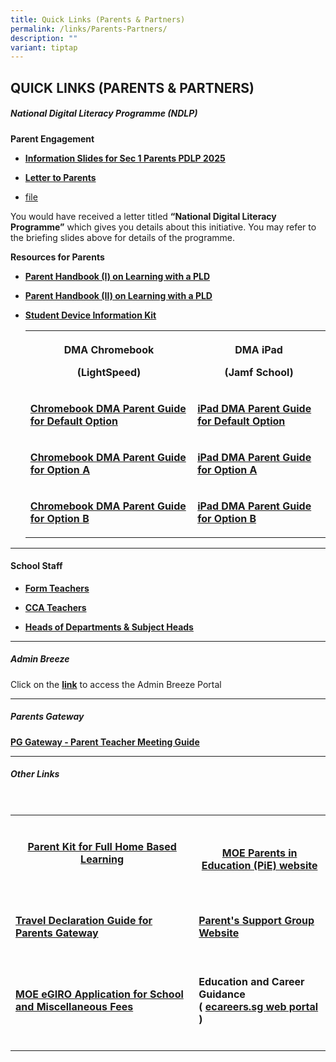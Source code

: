 ```yaml
---
title: Quick Links (Parents & Partners)
permalink: /links/Parents-Partners/
description: ""
variant: tiptap
---
```

<h2>QUICK LINKS (PARENTS &amp; PARTNERS)</h2>
<h5>National Digital Literacy Programme (NDLP)</h5>
<p><strong>Parent Engagement</strong>
</p>
<ul>
<li>
<p><strong><a href="/files/2025_Parent_Engagement_Deck.pdf" rel="noopener nofollow" target="_blank">Information Slides for Sec 1 Parents PDLP 2025</a></strong>
</p>
</li>
<li>
<p><strong><a href="/files/Letter_to_Parents___SGSS_13_Jan_25.pdf" rel="noopener nofollow" target="_blank">Letter to Parents</a></strong>
</p>
</li>
<li>
<p><a href="/files/Links/Parents/Application for Subsidy for Purchase of PLD.pdf" rel="noopener nofollow" target="_blank">file</a>
</p>
<p></p>
</li>
</ul>
<p>You would have received a letter titled&nbsp;<strong>“National Digital Literacy Programme”</strong>&nbsp;which
gives you details about this initiative. You may refer to the briefing
slides above for details of the programme.</p>
<p><strong>Resources for Parents</strong>
</p>
<ul>
<li>
<p><strong><a href="/files/Links/Parents/Parent_Handbook__I_.pdf" rel="noopener noreferrer nofollow" target="_blank">Parent Handbook (I) on Learning with a PLD</a></strong>
</p>
</li>
<li>
<p><strong><a href="/files/Links/Parents/Parent_Handbook__II_.pdf" rel="noopener noreferrer nofollow" target="_blank">Parent Handbook (II) on Learning with a PLD</a></strong>
</p>
</li>
<li>
<p><strong><a href="/files/Links/Parents/Student%20Device%20Information%20Kit.pdf" rel="noopener noreferrer nofollow" target="_blank">Student Device Information Kit</a></strong>
</p>
<p></p>
<table style="minWidth: 50px">
<colgroup>
<col>
<col>
</colgroup>
<tbody>
<tr>
<th rowspan="1" colspan="1">
<p>DMA Chromebook</p>
<p>(LightSpeed)</p>
</th>
<th rowspan="1" colspan="1">
<p>DMA iPad</p>
<p>(Jamf School)</p>
</th>
</tr>
<tr>
<td rowspan="1" colspan="1">
<p><strong><a href="/files/Links/Parents/Parent_User_Guide_for_Default_Option.pdf" rel="noopener noreferrer nofollow" target="_blank">Chromebook DMA Parent Guide for Default Option</a></strong>
</p>
</td>
<td rowspan="1" colspan="1">
<p><strong><a href="/files/Links/Parents/iPad_DMA_Parent_Guide_for_Default_Option.pdf" rel="noopener nofollow" target="_blank">iPad DMA Parent Guide for Default Option</a></strong>
</p>
</td>
</tr>
<tr>
<td rowspan="1" colspan="1">
<p><strong><a href="/files/Links/Parents/Parent_User_Guide_for_Option_A.pdf" rel="noopener noreferrer nofollow" target="_blank">Chromebook DMA Parent Guide for Option A</a></strong>
</p>
</td>
<td rowspan="1" colspan="1">
<p><strong><a href="/files/Links/Parents/iPad_DMA_Parent_Guide_for_Option_A.pdf" rel="noopener nofollow" target="_blank">iPad DMA Parent Guide for Option A</a></strong>
</p>
</td>
</tr>
<tr>
<td rowspan="1" colspan="1">
<p><strong><a href="/files/Links/Parents/Parent_User_Guide_for_Option_B.pdf" rel="noopener noreferrer nofollow" target="_blank">Chromebook DMA Parent Guide for Option B</a></strong>
</p>
</td>
<td rowspan="1" colspan="1">
<p><strong><a href="/files/Links/Parents/iPad_DMA_Parent_Guide_for_Option_B.pdf" rel="noopener nofollow" target="_blank">iPad DMA Parent Guide for Option B</a></strong>
</p>
</td>
</tr>
</tbody>
</table>
<p></p>
</li>
</ul>
<hr>
<h4>School Staff</h4>
<ul data-tight="true" class="tight">
<li>
<p><strong><a href="https://stgabrielssec.moe.edu.sg/people/form-teachers/" rel="noopener noreferrer nofollow" target="_blank">Form Teachers</a></strong>
</p>
</li>
<li>
<p><strong><a href="https://stgabrielssec.moe.edu.sg/people/form-teachers/cca-teachers/" rel="noopener noreferrer nofollow" target="_blank">CCA&nbsp;Teachers</a></strong>
</p>
</li>
<li>
<p><strong><a href="https://stgabrielssec.moe.edu.sg/people/school-executive-committee/" rel="noopener noreferrer nofollow" target="_blank">Heads of Departments &amp; Subject Heads</a></strong>
</p>
</li>
</ul>
<hr>
<h5>Admin Breeze</h5>
<p>Click on the <strong><a href="https://stgabrielssec.adminbreeze.com/" rel="noopener noreferrer nofollow" target="_blank">link</a></strong> to
access the Admin Breeze Portal</p>
<hr>
<h5>Parents Gateway</h5>
<p><strong><a href="/files/Links/Parents/PG%20Meetings%20-%20User%20Guide%20for%20Parents%20-%20Aug%202020.pdf" rel="noopener noreferrer nofollow" target="_blank">PG Gateway - Parent Teacher Meeting Guide</a></strong>
</p>
<hr>
<h5>Other Links</h5>
<p>
<br>
</p>
<table style="minWidth: 50px">
<colgroup>
<col>
<col>
</colgroup>
<tbody>
<tr>
<th rowspan="1" colspan="1">
<p><a href="https://drive.google.com/file/d/1WJXC8t6IwsXX33rZkcta7GnOXi6eDDhk/view?usp=sharing" rel="noopener noreferrer nofollow" target="_blank"><br>Parent Kit for Full Home Based Learning</a>
<br>
<br>
</p>
</th>
<th rowspan="1" colspan="1">
<p><a href="https://www.schoolbag.sg/" rel="noopener noreferrer nofollow" target="_blank"><br>MOE Parents in Education (PiE) website</a>
<br>
</p>
</th>
</tr>
<tr>
<td rowspan="1" colspan="1">
<p><a href="https://drive.google.com/file/d/1W0wS5sZJSDlojssbMOsuI_nPybOxJ2Zz/view?usp=sharing" rel="noopener noreferrer nofollow" target="_blank"><br></a><strong><a href="https://drive.google.com/file/d/1W0wS5sZJSDlojssbMOsuI_nPybOxJ2Zz/view?usp=sharing" rel="noopener noreferrer nofollow" target="_blank">Travel Declaration Guide for Parents Gateway</a></strong>
<br>
</p>
</td>
<td rowspan="1" colspan="1">
<p><a href="https://sites.google.com/site/psgsgss/" rel="noopener noreferrer nofollow" target="_blank"><br></a><strong><a href="https://sites.google.com/site/psgsgss/" rel="noopener noreferrer nofollow" target="_blank">Parent's Support Group Website</a></strong>
</p>
</td>
</tr>
<tr>
<td rowspan="1" colspan="1">
<p><strong><a href="https://www.moe.gov.sg/financial-matters/fees/egiro" rel="noopener noreferrer nofollow" target="_blank"><br>MOE eGIRO Application for School and Miscellaneous Fees<br><br></a></strong>
</p>
</td>
<td rowspan="1" colspan="1">
<p>
<br><strong>Education and Career Guidance <br>( <a href="https://www.myskillsfuture.gov.sg/content/student/en/secondary.html" rel="noopener noreferrer nofollow" target="_blank">ecareers.sg web portal</a> ) </strong>
<br>
<br>
</p>
</td>
</tr>
</tbody>
</table>
<p></p>